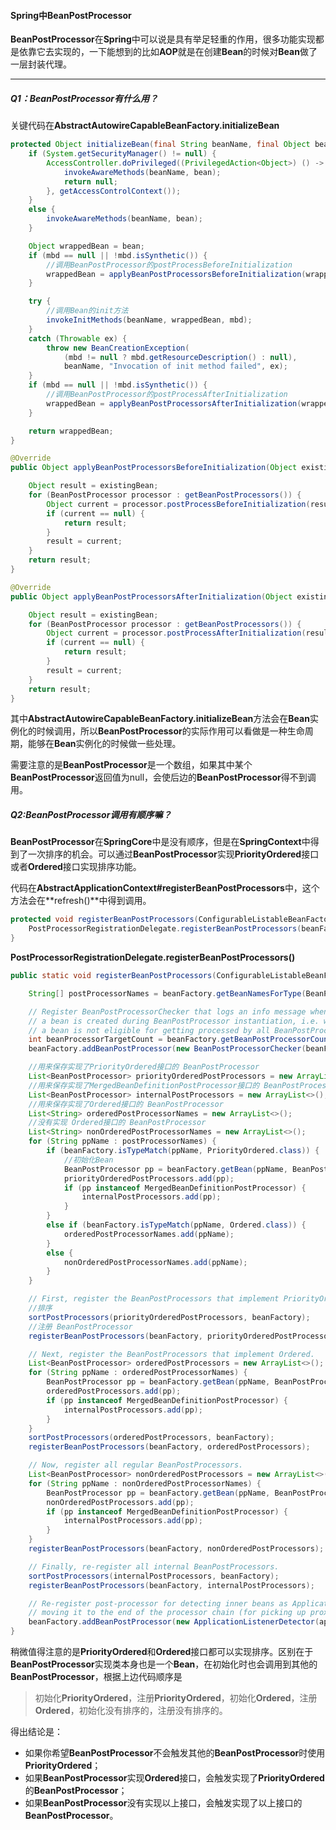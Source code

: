 #### Spring中BeanPostProcessor

​		**BeanPostProcessor**在**Spring**中可以说是具有举足轻重的作用，很多功能实现都是依靠它去实现的，一下能想到的比如**AOP**就是在创建**Bean**的时候对**Bean**做了一层封装代理。

---

##### Q1：BeanPostProcessor有什么用？

关键代码在**AbstractAutowireCapableBeanFactory.initializeBean**

```java
protected Object initializeBean(final String beanName, final Object bean, @Nullable RootBeanDefinition mbd) {
    if (System.getSecurityManager() != null) {
        AccessController.doPrivileged((PrivilegedAction<Object>) () -> {
            invokeAwareMethods(beanName, bean);
            return null;
        }, getAccessControlContext());
    }
    else {
        invokeAwareMethods(beanName, bean);
    }

    Object wrappedBean = bean;
    if (mbd == null || !mbd.isSynthetic()) {
        //调用BeanPostProcessor的postProcessBeforeInitialization
        wrappedBean = applyBeanPostProcessorsBeforeInitialization(wrappedBean, beanName);
    }

    try {
        //调用Bean的init方法
        invokeInitMethods(beanName, wrappedBean, mbd);
    }
    catch (Throwable ex) {
        throw new BeanCreationException(
            (mbd != null ? mbd.getResourceDescription() : null),
            beanName, "Invocation of init method failed", ex);
    }
    if (mbd == null || !mbd.isSynthetic()) {
        //调用BeanPostProcessor的postProcessAfterInitialization
        wrappedBean = applyBeanPostProcessorsAfterInitialization(wrappedBean, beanName);
    }

    return wrappedBean;
}
```

```java
@Override
public Object applyBeanPostProcessorsBeforeInitialization(Object existingBean, String beanName) throws BeansException {

    Object result = existingBean;
    for (BeanPostProcessor processor : getBeanPostProcessors()) {
        Object current = processor.postProcessBeforeInitialization(result, beanName);
        if (current == null) {
            return result;
        }
        result = current;
    }
    return result;
}
```

```java
@Override
public Object applyBeanPostProcessorsAfterInitialization(Object existingBean, String beanName) throws BeansException {

    Object result = existingBean;
    for (BeanPostProcessor processor : getBeanPostProcessors()) {
        Object current = processor.postProcessAfterInitialization(result, beanName);
        if (current == null) {
            return result;
        }
        result = current;
    }
    return result;
}
```

​		其中**AbstractAutowireCapableBeanFactory.initializeBean**方法会在**Bean**实例化的时候调用，所以**BeanPostProcessor**的实际作用可以看做是一种生命周期，能够在**Bean**实例化的时候做一些处理。

​		需要注意的是**BeanPostProcessor**是一个数组，如果其中某个**BeanPostProcessor**返回值为null，会使后边的**BeanPostProcessor**得不到调用。



##### Q2:BeanPostProcessor调用有顺序嘛？

​		**BeanPostProcessor**在**SpringCore**中是没有顺序，但是在**SpringContext**中得到了一次排序的机会。可以通过**BeanPostProcessor**实现**PriorityOrdered**接口或者**Ordered**接口实现排序功能。

代码在**AbstractApplicationContext#registerBeanPostProcessors**中，这个方法会在**refresh()**中得到调用。

```java
protected void registerBeanPostProcessors(ConfigurableListableBeanFactory beanFactory) {
    PostProcessorRegistrationDelegate.registerBeanPostProcessors(beanFactory, this);
}
```

**PostProcessorRegistrationDelegate.registerBeanPostProcessors()**

```java
public static void registerBeanPostProcessors(ConfigurableListableBeanFactory beanFactory, AbstractApplicationContext applicationContext) {

    String[] postProcessorNames = beanFactory.getBeanNamesForType(BeanPostProcessor.class, true, false);

    // Register BeanPostProcessorChecker that logs an info message when
    // a bean is created during BeanPostProcessor instantiation, i.e. when
    // a bean is not eligible for getting processed by all BeanPostProcessors.
    int beanProcessorTargetCount = beanFactory.getBeanPostProcessorCount() + 1 + postProcessorNames.length;
    beanFactory.addBeanPostProcessor(new BeanPostProcessorChecker(beanFactory, beanProcessorTargetCount));

    //用来保存实现了PriorityOrdered接口的 BeanPostProcessor
    List<BeanPostProcessor> priorityOrderedPostProcessors = new ArrayList<>();
    //用来保存实现了MergedBeanDefinitionPostProcessor接口的 BeanPostProcessor
    List<BeanPostProcessor> internalPostProcessors = new ArrayList<>();
    //用来保存实现了Ordered接口的 BeanPostProcessor
    List<String> orderedPostProcessorNames = new ArrayList<>();
    //没有实现 Ordered接口的 BeanPostProcessor 
    List<String> nonOrderedPostProcessorNames = new ArrayList<>();
    for (String ppName : postProcessorNames) {
        if (beanFactory.isTypeMatch(ppName, PriorityOrdered.class)) {
            //初始化Bean
            BeanPostProcessor pp = beanFactory.getBean(ppName, BeanPostProcessor.class);
            priorityOrderedPostProcessors.add(pp);
            if (pp instanceof MergedBeanDefinitionPostProcessor) {
                internalPostProcessors.add(pp);
            }
        }
        else if (beanFactory.isTypeMatch(ppName, Ordered.class)) {
            orderedPostProcessorNames.add(ppName);
        }
        else {
            nonOrderedPostProcessorNames.add(ppName);
        }
    }

    // First, register the BeanPostProcessors that implement PriorityOrdered.
    //排序
    sortPostProcessors(priorityOrderedPostProcessors, beanFactory);
    //注册 BeanPostProcessor
    registerBeanPostProcessors(beanFactory, priorityOrderedPostProcessors);

    // Next, register the BeanPostProcessors that implement Ordered.
    List<BeanPostProcessor> orderedPostProcessors = new ArrayList<>();
    for (String ppName : orderedPostProcessorNames) {
        BeanPostProcessor pp = beanFactory.getBean(ppName, BeanPostProcessor.class);
        orderedPostProcessors.add(pp);
        if (pp instanceof MergedBeanDefinitionPostProcessor) {
            internalPostProcessors.add(pp);
        }
    }
    sortPostProcessors(orderedPostProcessors, beanFactory);
    registerBeanPostProcessors(beanFactory, orderedPostProcessors);

    // Now, register all regular BeanPostProcessors.
    List<BeanPostProcessor> nonOrderedPostProcessors = new ArrayList<>();
    for (String ppName : nonOrderedPostProcessorNames) {
        BeanPostProcessor pp = beanFactory.getBean(ppName, BeanPostProcessor.class);
        nonOrderedPostProcessors.add(pp);
        if (pp instanceof MergedBeanDefinitionPostProcessor) {
            internalPostProcessors.add(pp);
        }
    }
    registerBeanPostProcessors(beanFactory, nonOrderedPostProcessors);

    // Finally, re-register all internal BeanPostProcessors.
    sortPostProcessors(internalPostProcessors, beanFactory);
    registerBeanPostProcessors(beanFactory, internalPostProcessors);

    // Re-register post-processor for detecting inner beans as ApplicationListeners,
    // moving it to the end of the processor chain (for picking up proxies etc).
    beanFactory.addBeanPostProcessor(new ApplicationListenerDetector(applicationContext));
}
```

稍微值得注意的是**PriorityOrdered**和**Ordered**接口都可以实现排序。区别在于**BeanPostProcessor**实现类本身也是一个**Bean**，在初始化时也会调用到其他的**BeanPostProcessor**，根据上边代码顺序是

> 初始化**PriorityOrdered**，注册**PriorityOrdered**，初始化**Ordered**，注册**Ordered**，初始化没有排序的，注册没有排序的。

得出结论是：

- 如果你希望**BeanPostProcessor**不会触发其他的**BeanPostProcessor**时使用**PriorityOrdered**；
- 如果**BeanPostProcessor**实现**Ordered**接口，会触发实现了**PriorityOrdered**的**BeanPostProcessor**；
- 如果**BeanPostProcessor**没有实现以上接口，会触发实现了以上接口的**BeanPostProcessor**。